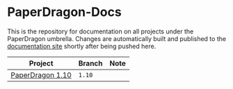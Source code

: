 # PaperDragon-Docs
This is the repository for documentation on all projects under the PaperDragon umbrella.
Changes are automatically built and published to the [documentation site][doc-site-link] shortly after being pushed here.

| Project                                                            | Branch          | Note           |
|--------------------------------------------------------------------|-----------------|----------------|
| [PaperDragon 1.10](https://paperdragon.readthedocs.org/en/1.10/)         | `1.10`    |                |


[doc-site-link]:https://paperdragon.readthedocs.io/
